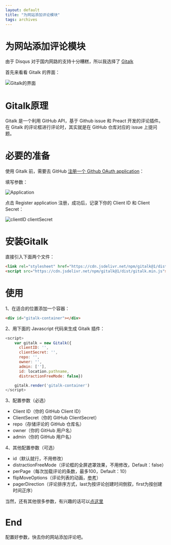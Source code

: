 ```yaml
---
layout: default
title: "为网站添加评论模块"
tags: archives
---
```


# 为网站添加评论模块

由于 Disqus 对于国内网路的支持十分糟糕，所以我选择了 [Gitalk](<https://gitalk.github.io/>)

首先来看看 Gitalk 的界面：

![Gitalk的界面](https://lien-1258580758.cos.ap-shanghai.myqcloud.com/blog-img/04_gitalk/gitalk_01.png)

# Gitalk原理

Gitalk 是一个利用 GitHub API，基于 Github issue 和 Preact 开发的评论插件。在 Gitalk 的评论框进行评论时，其实就是在 GitHub 仓库对应的 issue 上提问题。


# 必要的准备

使用 Gitalk 前，需要去 GitHub [注册一个 Github OAuth application](https://github.com/settings/applications/new)：

填写参数：

![Application](https://lien-1258580758.cos.ap-shanghai.myqcloud.com/blog-img/04_gitalk/gitalk_04.png)

点击 Register application 注册，成功后，记录下你的 Client ID 和 Client Secret：

![clientID clientSecret](https://lien-1258580758.cos.ap-shanghai.myqcloud.com/blog-img/04_gitalk/gitalk_05.png)

# 安装Gitalk

直接引入下面两个文件：

```html
<link rel="stylesheet" href="https://cdn.jsdelivr.net/npm/gitalk@1/dist/gitalk.css">
<script src="https://cdn.jsdelivr.net/npm/gitalk@1/dist/gitalk.min.js"></script>
```

# 使用

1、在适合的位置添加一个容器：

```html
<div id="gitalk-container"></div>
```

2、用下面的 Javascript 代码来生成 Gitalk 插件：

```javascript
<script>
    var gitalk = new Gitalk({
      clientID: '',	
      clientSecret: '',	
      repo: '',	
      owner: '',	
      admin: [''],	
      id: location.pathname,	
      distractionFreeMode: false})

    gitalk.render('gitalk-container')
</script>
```

3、配置参数（必选）

- Client ID（你的 GitHub Client ID）
- ClientSecret（你的 GitHub ClientSecret）
- repo（存储评论的 GitHub 仓库名）
- owner（你的 GitHub 用户名）
- admin（你的 GitHub 用户名）

4、其他配置参数（可选）

- id（默认就行，不用修改）
- distractionFreeMode（评论框的全屏遮罩效果，不用修改，Default：false）
- perPage（每次加载评论的条数，最多100，Default：10）
- flipMoveOptions（评论列表的动画，[参考](https://github.com/joshwcomeau/react-flip-move/blob/master/documentation/enter_leave_animations.md)）
- pagerDirection（评论排序方式，last为按评论创建时间倒叙，first为按创建时间正序）

当然，还有其他很多参数，有兴趣的话可以[点这里](https://github.com/gitalk/gitalk/blob/master/readme-cn.md#%E8%AE%BE%E7%BD%AE)

# End

配置好参数，快去你的网站添加评论吧。






